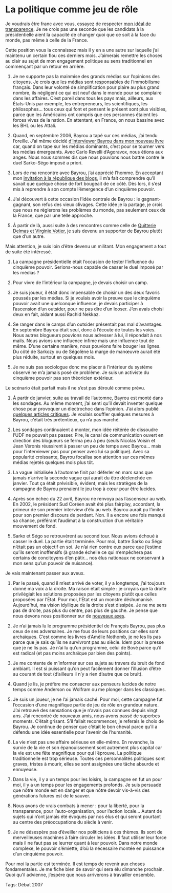# La politique comme jeu de rôle

Je voudrais être franc avec vous, essayez de respecter [mon idéal de transparence](/2007/04/25/gandhi-et-l%e2%80%99open-source/). Je ne crois pas une seconde que les candidats à la présidentielle aient la capacité de changer quoi que ce soit à la face du monde, pas même à celle de la France.

Cette position vous la connaissez mais il y en a une autre sur laquelle j’ai maintenu un certain flou ces derniers mois. J’aimerais remettre les choses au clair au sujet de mon engagement politique au sens traditionnel en commençant par un retour en arrière.

1. Je ne supporte pas la mainmise des grands médias sur l’opinions des citoyens. Je crois que les médias sont responsables de l’immobilisme français. Dans leur volonté de simplification pour plaire au plus grand nombre, ils négligent ce qui est neuf dans le monde pour se complaire dans les affaires. C’est pareil dans tous les pays mais, ailleurs, aux États-Unis par exemple, les entrepreneurs, les scientifiques, les philosophes… tous ceux qui font et pensent le présent sont plus visibles, parce que les Américains ont compris que ces personnes étaient les forces vives de la nation. En attentant, en France, on nous bassine avec les BHL ou les Attali.

2. Quand, en septembre 2006, Bayrou a tapé sur ces médias, j’ai tendu l’oreille. J’ai même décidé [d’interviewer Bayrou dans mon nouveau livre](/2007/04/19/le-vrai-bayrou/) car, quand on tape sur les médias dominants, c’est pour se tourner vers les médias émergeants. Avec Carlo Revelli d’Agoravox, nous étions aux anges. Nous nous sommes dis que nous pouvions nous battre contre le duel Sarko-Ségo imposé a priori.

3. Lors de ma rencontre avec Bayrou, j’ai apprécié l’homme. En acceptant mon [invitation à la république des blogs](/2006/09/28/pourquoi-bayrou-est-il-venu/), il m’a fait comprendre qu’il savait que quelque chose de fort bougeait de ce côté. Dès lors, il s’est mis à reprendre à son compte l’émergence d’un cinquième pouvoir.

4. J’ai découvert à cette occasion l’idée centrale de Bayrou : le gagnant-gagnant, son refus des vieux clivages. Cette idée je la partage, je crois que nous ne règlerons les problèmes du monde, pas seulement ceux de la France, que par une telle approche.

5. À partir de là, aussi suite à des rencontres comme celle de [Quitterie Delmas et Virginie Votier](http://lesjeuneslibres.hautetfort.com/), je suis devenu un supporter de Bayrou plutôt que d’un autre.

Mais attention, je suis loin d’être devenu un militant. Mon engagement a tout de suite été intéressé.

1. La campagne présidentielle était l’occasion de tester l’influence du cinquième pouvoir. Serions-nous capable de casser le duel imposé par les médias ?

2. Pour vivre de l’intérieur la campagne, je devais choisir un camp.

3. Je suis joueur, il était donc impensable de choisir un des deux favoris poussés par les médias. Si je voulais avoir la preuve que le cinquième pouvoir avait une quelconque influence, je devais participer à l’ascension d’un outsider, pour ne pas dire d’un looser. J’en avais choisi deux en fait, aidant aussi Rachid Nekkaz.

4. Se ranger dans le camps d’un outsider présentait pas mal d’avantages. En septembre Bayrou était seul, donc à l’écoute de toutes les voies. Nous autres blogueurs pouvions nous adresser à lui, il répondait à nos mails. Nous avions une influence infime mais une influence tout de même. D’une certaine manière, nous pouvions faire bouger les lignes. Du côté de Sarkozy ou de Ségolène la marge de manœuvre aurait été plus réduite, surtout en quelques mois.

5. Je ne suis pas sociologue donc me placer à l’intérieur du système observé ne m’a jamais posé de problème. Je suis un activiste du cinquième pouvoir pas son théoricien extérieur.

Le scénario était parfait mais il ne s’est pas déroulé comme prévu.

1. À partir de janvier, suite au travail de l’automne, Bayrou est monté dans les sondages. Au même moment, j’ai senti qu’il devait inventer quelque chose pour provoquer un électrochoc dans l’opinion. J’ai alors publié [quelques articles critiques](/2007/04/19/bayroumania-non-merci/). Je voulais souffler quelques mesures à Bayrou, c’était très prétentieux, ça n’a pas marché.

2. Les sondages continuaient à monter, mon idée réitérée de dissoudre l’UDF ne pouvait pas passer. Pire, le canal de communication ouvert en direction des blogueurs se ferma peu à peu (seuls Nicolas Voisin et Jean Véronis réussirent à passer un peu de temps avec Bayrou… mais pour l’interviewer pas pour penser avec lui sa politique). Avec sa popularité croissante, Bayrou focalisa son attention sur ces mêmes médias rejetés quelques mois plus tôt.

3. La vague initialisée à l’automne finit par déferler en mars sans que jamais n’arrive la seconde vague qui aurait du être déclenchée en janvier. Tout ça était prévisible, évident, mais les stratèges de la campagne de Bayrou prenaient le jeu trop à cœur pour être lucides.

4. Après son échec du 22 avril, Bayrou ne renvoya pas l’ascenseur au web. En 2002, le président Sud Coréen avait été plus fairplay, accordant, la primeur de son premier interview d’élu au web. Bayrou aurait pu l’imiter pour son premier discours de perdant. Non. Il a encore une fois manqué sa chance, préférant l’audimat à la construction d’un véritable mouvement de fond.

5. Sarko et Ségo se retrouvèrent au second tour. Nous avions échoué à casser le duel. La partie était terminée. Pour moi, battre Sarko ou Ségo n’était pas un objectif en soi. Je n’ai rien contre eux parce que j’estime qu’ils seront inoffensifs (à grande échelle ce qui n’empêchera pas certains de concitoyens d’en pâtir… nos élus nationaux ne conservant à mon sens qu’un pouvoir de nuisance).

Je vais maintenant passer aux aveux.

1. Par le passé, quand il m’est arrivé de voter, il y a longtemps, j’ai toujours donné ma voix à la droite. Ma raison était simple : je croyais que la droite privilégiait les solutions proposées par les citoyens plutôt que celles proposées par l’État. Pour moi, l’État est un monstre déshumanisé. Aujourd’hui, ma vision idyllique de la droite s’est dissipée. Je ne me sens pas de droite, pas plus du centre, pas plus de gauche. Je pense que nous devons nous positionner sur de [nouveaux axes](/2006/11/06/troisieme-voie-en-image/).

2. Je n’ai jamais lu le programme présidentiel de François Bayrou, pas plus ceux de ses adversaires. Je me fous de leurs positions car elles sont archaïques. C’est comme les livres d’Amélie Nothomb, je ne les lis pas parce que je sais qu’ils ne survivront pas au siècle. Idem pour la presse que je ne lis pas. Je n’ai lu qu’un programme, celui de Bové parce qu’il est radical (et pas moins archaïque par bien des points).

3. Je me contente de m’informer sur ces sujets au travers du bruit de fond ambiant. Il est si puissant qu’on peut facilement donner l’illusion d’être au courant de tout (d’ailleurs il n’y a rien d’autre que ce bruit).

4. Quand je lis, je préfère me consacrer aux penseurs lucides de notre temps comme Anderson ou Wolfram ou me plonger dans les classiques.

5. Je suis un joueur, je ne l’ai jamais caché. Pour moi, cette campagne fut l’occasion d’une magnifique partie de jeu de rôle en grandeur nature. J’ai retrouvé des sensations que je n’avais pas connues depuis vingt ans. J’ai rencontré de nouveaux amis, nous avons passé de superbes moments. C’était grisant. S’il fallait recommencer, je referais le choix de Bayrou. Je continue de penser que c’était le bon cheval parce qu’il a défendu une idée essentielle pour l’avenir de l’humanité.

6. La vie n’est pas une affaire sérieuse en elle-même. En revanche, la survie de la vie et son épanouissement sont autrement plus capital car la vie est une fête magnifique pour qui l’éprouve. La politique traditionnelle est trop sérieuse. Toutes ces personnalités politiques sont graves, tristes à mourir, elles se sont assignées une tâche absurde et ennuyeuse.

7. Dans la vie, il y a un temps pour les loisirs, la campagne en fut un pour moi, il y a un temps pour les engagements profonds. Je suis persuadé que nôtre monde est en danger et que nôtre devoir vis-à-vis des générations futures est de le sauver.

8. Nous avons de vrais combats à mener : pour la liberté, pour la transparence, pour l’auto-organisation, pour l’action locale… Autant de sujets qui n’ont jamais été évoqués par nos élus et qui seront pourtant au centre des préoccupations du siècle à venir.

9. Je ne désespère pas d’éveiller nos politiciens à ces thèmes. Ils sont de merveilleuses machines à faire circuler les idées. Il faut utiliser leur force mais il ne faut pas se leurrer quant à leur pouvoir. Dans notre monde complexe, le pouvoir s’émiette, d’où la nécessaire montée en puissance d’un cinquième pouvoir.

Pour moi la partie est terminée. Il est temps de revenir aux choses fondamentales. Je me fiche bien de savoir qui sera élu dimanche prochain. Quoi qu’il advienne, j’espère que nous arriverons à travailler ensemble.

Tags: Débat 2007